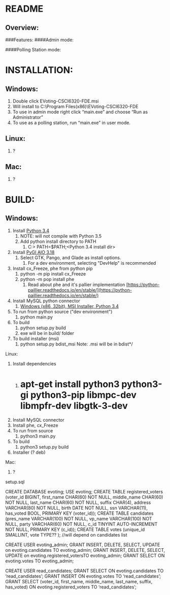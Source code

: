 README
======

Overview:
---------

###Features:
####Admin mode:

####Polling Station mode:


INSTALLATION:
=============

Windows:
--------
1. Double click EVoting-CSCI6320-FDE.msi
2. Will install to C:\Program Files(x86)\EVoting-CSCI6320-FDE
3. To use in admin mode right click “main.exe” and choose “Run as Administrator”
4. To use as a polling station, run “main.exe” in user mode.

Linux:
------
1. ?

Mac:
----
1. ?


BUILD:
======

Windows:
--------
1. Install [Python 3.4](https://www.python.org/ftp/python/3.4.4/python-3.4.4.msi)
   1. NOTE: will not compile with Python 3.5
   2. Add python install directory to PATH
      1. C:> PATH=$PATH;<Python 3.4 install dir>
2. Install [PyGI AIO 3.18](https://sourceforge.net/projects/pygobjectwin32/files/latest/download)
   1. Select GTK, Pango, and Glade as install options.
      1. For a dev environment, selecting "DevHelp" is recommended
3. Install cx_Freeze, phe from python pip
   1. python -m pip install cx_Freeze
   2. python -m pop install phe
      1. Read about phe and it's pallier implementation [https://python-paillier.readthedocs.io/en/stable/](https://python-paillier.readthedocs.io/en/stable/)
4. Install MySQL python connector
   1. [Windows (x86, 32bit), MSI Installer, Python 3.4](https://dev.mysql.com/downloads/connector/python/2.1.html)
5. To run from python source ("dev environment")
   1. python main.py
6. To build
   1. python setup.py build
   2. exe will be in build/ folder
7. To build installer (msi)
   1. python setup.py bdist_msi
      Note: .msi will be in bdist*/

Linux:
1. Install dependencies
   1. # apt-get install python3 python3-gi python3-pip libmpc-dev libmpfr-dev libgtk-3-dev
1. Install MySQL connector
2. Install phe, cx_Freeze
3. To run from source
   1. python3 main.py
1. To build
   1. python3 setup.py build
1. Installer (? deb)

Mac:
1. ?

setup.sql

CREATE DATABASE evoting;
USE evoting;
CREATE TABLE registered_voters (voter_id BIGINT, first_name CHAR(60) NOT NULL, middle_name CHAR(60) NOT NULL, last_name CHAR(60) NOT NULL, suffix CHAR(4), address VARCHAR(80) NOT NULL, birth DATE NOT NULL, ssn VARCHAR(11), has_voted BOOL, PRIMARY KEY (voter_id));
CREATE TABLE candidates (pres_name VARCHAR(100) NOT NULL, vp_name VARCHAR(100) NOT NULL, party VARCHAR(60) NOT NULL, c_id TINYINT AUTO-INCREMENT NOT NULL, PRIMARY KEY (c_id));
CREATE TABLE votes (unique_id SMALLINT, vote TYPE?? );  //will depend on candidates list

CREATE USER evoting_admin;
GRANT INSERT, DELETE, SELECT, UPDATE on evoting.candidates TO evoting_admin;
GRANT INSERT, DELETE, SELECT, UPDATE on evoting.registered_votersTO evoting_admin;
GRANT SELECT ON evoting.votes TO evoting_admin;

CREATE USER read_candidates;
GRANT SELECT ON evoting.candidates TO ‘read_candidates’;
GRANT INSERT ON evoting.votes TO ‘read_candidates’;
GRANT SELECT (voter_id, first_name, middle_name, last_name, suffix, has_voted) ON evoting.registered_voters TO ‘read_candidates’;
